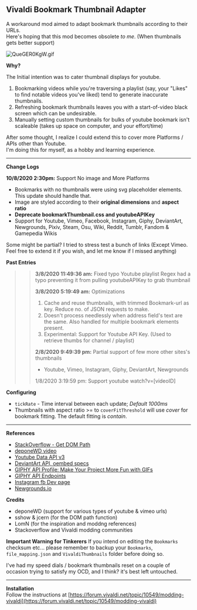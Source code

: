 ## Vivaldi Bookmark Thumbnail Adapter

A workaround mod aimed to adapt bookmark thumbnails according to their URLs.  
Here's hoping that this mod becomes obsolete _to me_. (When thumbnails gets better support)

![QueGER0KgW.gif](https://forum.vivaldi.net/assets/uploads/files/1596378734615-queger0kgw.gif)

**Why?**

The Initial intention was to cater thumbnail displays for youtube.

1. Bookmarking videos while you're traversing a playlist (say, your "Likes" to find notable videos you've liked) tend to generate inaccurate thumbnails.
2. Refreshing bookmark thumbnails leaves you with a start-of-video black screen which can be undesirable.
3. Manually setting custom thumbnails for bulks of youtube bookmark isn't scaleable (takes up space on computer, and your effort/time)

After some thought, I realize I could extend this to cover more Platforms / APIs other than Youtube.  
I'm doing this for myself, as a hobby and learning experience.

* * *

**Change Logs**

**10/8/2020 2:30pm:** Support No image and More Platforms
* Bookmarks with no thumbnails were using svg placeholder elements. This update should handle that.
* Image are styled according to their **original dimensions** and **aspect ratio**
* **Deprecate bookmarkThumbnail.css and youtubeAPIKey**
* Support for Youtube, Vimeo, Facebook, Instagram, Giphy, DeviantArt, Newgrounds, Pixiv, Steam, Osu, Wiki, Reddit, Tumblr, Fandom & Gamepedia Wikis

Some might be partial? I tried to stress test a bunch of links (Except Vimeo. Feel free to extend it if you wish, and let me know if I missed anything)

**Past Entries**
>
> > **3/8/2020 11:49:36 am:** Fixed typo
> > Youtube playlist Regex had a typo preventing it from pulling youtubeAPIKey to grab thumbnail
> > 
> > **3/8/2020 5:19:49 am:** Optimizations
> > 1. Cache and reuse thumbnails, with trimmed Bookmark-url as key. Reduce no. of JSON requests to make.
> > 2. Doesn't process needlessly when address field's text are the same. Also handled for multiple bookmark elements present.
> > 3. Experimental: Support for Youtube API Key. (Used to retrieve thumbs for channel / playlist)
> > 
> > **2/8/2020 9:49:39 pm:**
> > Partial support of few more other sites's thumbnails
> > - Youtube, Vimeo, Instagram, Giphy, DeviantArt, Newgrounds
> > 
> > 1/8/2020 3:19:59 pm: Support youtube watch?v=[videoID]

**Configuring**

* `tickRate` - Time interval between each update; _Default 1000ms_
* Thumbnails with aspect ratio >= to `coverFitThreshold` will use _cover_ for bookmark fitting. The default fitting is _contain_.

* * *

**References**

- [StackOverflow - Get DOM Path](https://stackoverflow.com/questions/12644147/getting-element-path-for-selector#answer-22072325)
- [deponeWD video](https://github.com/deponeWD/video)
- [Youtube Data API v3](https://developers.google.com/youtube/v3/docs/playlists/list)
- [DeviantArt API, oembed specs](https://www.deviantart.com/developers/oembed#depths)
- [GIPHY API Profile: Make Your Project More Fun with GIFs](https://rapidapi.com/blog/giphy-api-profile-make-your-project-more-fun-with-gifs/)
- [GIPHY API Endpoints](https://developers.giphy.com/docs/api/endpoint#search)
- [Instagram fb Dev page](https://developers.facebook.com/docs/instagram)
- [Newgrounds.io](https://www.newgrounds.io)

**Credits**

* deponeWD (support for various types of youtube & vimeo urls)
* sshow & jcern (for the DOM path function)
* LomN (for the inspiration and moddng references)
* Stackoverflow and Vivaldi modding communities

**Important Warning for Tinkerers**
If you intend on editing the `Bookmarks` checksum etc... please remember to backup your `Bookmarks`, `file_mapping.json` and `VivaldiThumbnails` folder before doing so.

I've had my speed dials / bookmark thumbnails reset on a couple of occasion trying to satisfy my OCD, and I think? it's best left untouched.

* * *

**Installation**  
Follow the instructions at [https://forum.vivaldi.net/topic/10549/modding-vivaldi](https://forum.vivaldi.net/topic/10549/modding-vivaldi)
